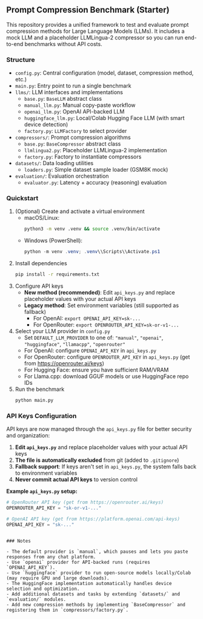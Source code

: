 ## Prompt Compression Benchmark (Starter)

This repository provides a unified framework to test and evaluate prompt compression methods for Large Language Models (LLMs). It includes a mock LLM and a placeholder LLMLingua-2 compressor so you can run end-to-end benchmarks without API costs.

### Structure

- `config.py`: Central configuration (model, dataset, compression method, etc.)
- `main.py`: Entry point to run a single benchmark
- `llms/`: LLM interfaces and implementations
  - `base.py`: `BaseLLM` abstract class
  - `manual_llm.py`: Manual copy-paste workflow
  - `openai_llm.py`: OpenAI API-backed LLM
  - `huggingface_llm.py`: Local/Colab Hugging Face LLM (with smart device detection)
  - `factory.py`: `LLMFactory` to select provider
- `compressors/`: Prompt compression algorithms
  - `base.py`: `BaseCompressor` abstract class
  - `llmlingua2.py`: Placeholder LLMLingua-2 implementation
  - `factory.py`: Factory to instantiate compressors
- `datasets/`: Data loading utilities
  - `loaders.py`: Simple dataset sample loader (GSM8K mock)
- `evaluation/`: Evaluation orchestration
  - `evaluator.py`: Latency + accuracy (reasoning) evaluation

### Quickstart

1. (Optional) Create and activate a virtual environment
   - macOS/Linux:
     ```bash
     python3 -m venv .venv && source .venv/bin/activate
     ```
   - Windows (PowerShell):
     ```powershell
     python -m venv .venv; .venv\\Scripts\\Activate.ps1
     ```
2. Install dependencies
   ```bash
   pip install -r requirements.txt
   ```
3. Configure API keys
   - **New method (recommended)**: Edit `api_keys.py` and replace placeholder values with your actual API keys
   - **Legacy method**: Set environment variables (still supported as fallback)
     - For OpenAI: `export OPENAI_API_KEY=sk-...`
     - For OpenRouter: `export OPENROUTER_API_KEY=sk-or-v1-...`
4. Select your LLM provider in `config.py`
   - Set `DEFAULT_LLM_PROVIDER` to one of: `"manual"`, `"openai"`, `"huggingface"`, `"llamacpp"`, `"openrouter"`
   - For OpenAI: configure `OPENAI_API_KEY` in `api_keys.py`
   - For OpenRouter: configure `OPENROUTER_API_KEY` in `api_keys.py` (get from https://openrouter.ai/keys)
   - For Hugging Face: ensure you have sufficient RAM/VRAM
   - For Llama.cpp: download GGUF models or use HuggingFace repo IDs
5. Run the benchmark
   ```bash
   python main.py
   ```

### API Keys Configuration

API keys are now managed through the `api_keys.py` file for better security and organization:

1. **Edit `api_keys.py`** and replace placeholder values with your actual API keys
2. **The file is automatically excluded** from git (added to `.gitignore`)
3. **Fallback support**: If keys aren't set in `api_keys.py`, the system falls back to environment variables
4. **Never commit actual API keys** to version control

**Example `api_keys.py` setup:**
```python
# OpenRouter API key (get from https://openrouter.ai/keys)
OPENROUTER_API_KEY = "sk-or-v1-..."

# OpenAI API key (get from https://platform.openai.com/api-keys)
OPENAI_API_KEY = "sk-..."
```
```

### Notes

- The default provider is `manual`, which pauses and lets you paste responses from any chat platform.
- Use `openai` provider for API-backed runs (requires `OPENAI_API_KEY`).
- Use `huggingface` provider to run open-source models locally/Colab (may require GPU and large downloads).
- The HuggingFace implementation automatically handles device selection and optimization.
- Add additional datasets and tasks by extending `datasets/` and `evaluation/` modules.
- Add new compression methods by implementing `BaseCompressor` and registering them in `compressors/factory.py`.


